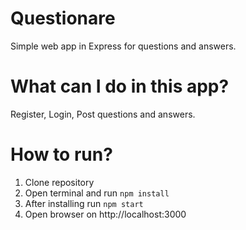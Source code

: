 # Questionare
Simple web app in Express for questions and answers.

# What can I do in this app?
Register, Login, Post questions and answers.

# How to run?
1. Clone repository
2. Open terminal and run ```npm install```
3. After installing run ```npm start```
4. Open browser on http://localhost:3000
